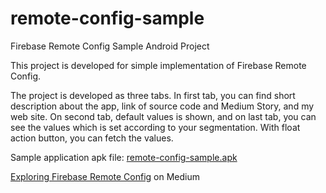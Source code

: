 # remote-config-sample
Firebase Remote Config Sample Android Project

This project is developed for simple implementation of Firebase Remote Config. 

The project is developed as three tabs. In first tab, you can find short description about the app, link of source code and Medium Story, and my web site. On second tab, default values is shown, and on last tab, you can see the values which is set according to your segmentation. With float action button, you can fetch the values.

Sample application apk file: [remote-config-sample.apk](http://www.erkutaras.com/downloads/apk/remote-config-sample.apk)

[Exploring Firebase Remote Config](https://medium.com/@7340a0b75d12/3d3bcd26494a) on Medium
